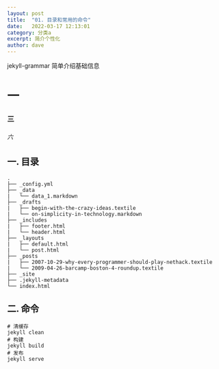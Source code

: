 ```yaml
---
layout: post
title:  "01. 目录和常用的命令"
date:   2022-03-17 12:13:01
category: 分类a
excerpt: 简介个性化
author: dave
---
```


<p>
jekyll-grammar 简单介绍基础信息
</p>

# 一
### 三
###### 六

## 一. 目录

~~~
.
├── _config.yml
├── _data
|   └── data_1.markdown
├── _drafts
|   ├── begin-with-the-crazy-ideas.textile
|   └── on-simplicity-in-technology.markdown
├── _includes
|   ├── footer.html
|   └── header.html
├── _layouts
|   ├── default.html
|   └── post.html
├── _posts
|   ├── 2007-10-29-why-every-programmer-should-play-nethack.textile
|   └── 2009-04-26-barcamp-boston-4-roundup.textile
├── _site
├── .jekyll-metadata
└── index.html
~~~

## 二. 命令

~~~
# 清缓存
jekyll clean
# 构建
jekyll build
# 发布
jekyll serve
~~~
